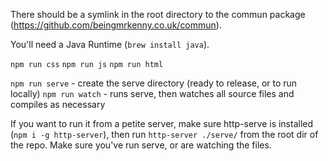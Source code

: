 There should be a symlink in the root directory to the commun package (https://github.com/beingmrkenny.co.uk/commun).

You'll need a Java Runtime (`brew install java`).

`npm run css`
`npm run js`
`npm run html`

`npm run serve` - create the serve directory (ready to release, or to run locally)
`npm run watch` - runs serve, then watches all source files and compiles as necessary

If you want to run it from a petite server, make sure http-serve is installed (`npm i -g http-server`), then run `http-server ./serve/` from the root dir of the repo. Make sure you've run serve, or are watching the files.
